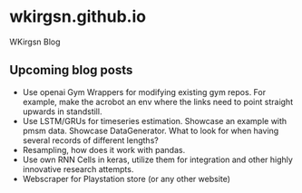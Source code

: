 # wkirgsn.github.io
WKirgsn Blog

## Upcoming blog posts

* Use openai Gym Wrappers for modifying existing gym repos. For example, make the acrobot an env where the links need to point straight upwards in standstill.
* Use LSTM/GRUs for timeseries estimation. Showcase an example with pmsm data. Showcase DataGenerator. What to look for when having several records of different lengths?
* Resampling, how does it work with pandas.
* Use own RNN Cells in keras, utilize them for integration and other highly innovative research attempts.
* Webscraper for Playstation store (or any other website)
